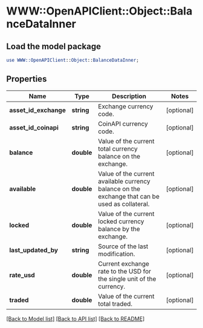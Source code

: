 # WWW::OpenAPIClient::Object::BalanceDataInner

## Load the model package
```perl
use WWW::OpenAPIClient::Object::BalanceDataInner;
```

## Properties
Name | Type | Description | Notes
------------ | ------------- | ------------- | -------------
**asset_id_exchange** | **string** | Exchange currency code. | [optional] 
**asset_id_coinapi** | **string** | CoinAPI currency code. | [optional] 
**balance** | **double** | Value of the current total currency balance on the exchange. | [optional] 
**available** | **double** | Value of the current available currency balance on the exchange that can be used as collateral. | [optional] 
**locked** | **double** | Value of the current locked currency balance by the exchange. | [optional] 
**last_updated_by** | **string** | Source of the last modification.  | [optional] 
**rate_usd** | **double** | Current exchange rate to the USD for the single unit of the currency.  | [optional] 
**traded** | **double** | Value of the current total traded. | [optional] 

[[Back to Model list]](../README.md#documentation-for-models) [[Back to API list]](../README.md#documentation-for-api-endpoints) [[Back to README]](../README.md)


